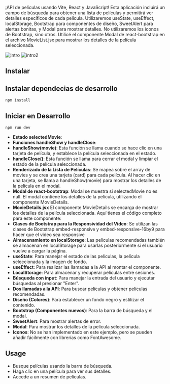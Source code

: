 ¡API de películas usando Vite, React y JavaScript! Esta aplicación incluirá un campo de búsqueda para obtener una lista de películas y permitirá ver detalles específicos de cada película. Utilizaremos useState, useEffect, localStorage, Bootstrap para componentes de diseño, SweetAlert para alertas bonitas, y Modal para mostrar detalles. No utilizaremos los iconos de Bootstrap, sino otros.
Utilicé el componente Modal de react-bootstrap en el archivo MovieList.jsx para mostrar los detalles de la película seleccionada.

![intro](https://github.com/Hernandez-pedro/Proyecto_Final/assets/144267225/7f8248ed-4165-449b-adf1-cfbdd0954cb7)
![intro2](https://github.com/Hernandez-pedro/Proyecto_Final/assets/144267225/45df2983-1361-465b-9202-0562270070bc)
## Instalar
## Instalar dependecias de desarrollo
```
npm install 
```
## Iniciar en Desarrollo
```
npm run dev
```
- **Estado selectedMovie**:
- **Funciones handleShow y handleClose**:
- **handleShow(movie)**: Esta función se llama cuando se hace clic en una tarjeta de película, y establece la película seleccionada en el estado.
- **handleClose()**: Esta función se llama para cerrar el modal y limpiar el estado de la película seleccionada.
- **Renderizado de la Lista de Películas**:
Se mapea sobre el array de movies y se crea una tarjeta (card) para cada película. Al hacer clic en una tarjeta, se llama a handleShow(movie) para mostrar los detalles de la película en el modal.
- **Modal de react-bootstrap**:
Modal se muestra si selectedMovie no es null. El modal contiene los detalles de la película, utilizando el componente MovieDetails.
- **MovieDetails.jsx**
El componente MovieDetails se encarga de mostrar los detalles de la película seleccionada. Aquí tienes el código completo para este componente:
- **Clases de Bootstrap para la Responsividad del Video**:
Se utilizan las clases de Bootstrap embed-responsive y embed-responsive-16by9 para hacer que el video sea responsive
- **Almacenamiento en localStorage**:
Las películas recomendadas también se almacenan en localStorage para usarlas posteriormente si el usuario vuelve a cargar la página.
- **useState**: Para manejar el estado de las películas, la película seleccionada y la imagen de fondo.
- **useEffect**: Para realizar las llamadas a la API al montar el componente.
- **LocalStorage**: Para almacenar y recuperar películas entre sesiones.
- **Búsqueda con input**: Para manejar la entrada del usuario y ejecutar búsquedas al presionar "Enter".
- **Dos llamadas a la API**: Para buscar películas y obtener películas recomendadas.
- **Diseño (Colores)**: Para establecer un fondo negro y estilizar el contenido.
- **Bootstrap (Componentes nuevos)**: Para la barra de búsqueda y el modal.
- **SweetAlert**: Para mostrar alertas de error.
- **Modal**: Para mostrar los detalles de la película seleccionada.
- **Iconos**: No se han implementado en este ejemplo, pero se pueden añadir fácilmente con librerías como FontAwesome.
## Usage
- Busque películas usando la barra de búsqueda.
- Haga clic en una película para ver sus detalles.
- Accede a un resumen de películas.
